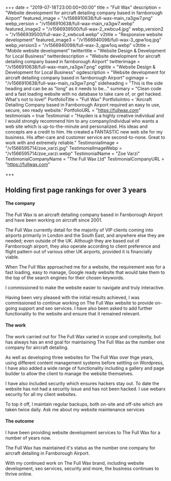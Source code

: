 +++
date = "2019-07-18T23:00:00+00:00"
title = "Full Wax"
description = "Website development for aircraft detailing company based in farnborough Airport"
featured_image = "/v1566910638/full-wax-main_ra3gw7.png"
webp_version = "/v1566910638/full-wax-main_ra3gw7.webp"
featured_image2 = "/v1566939500/full-wax-2_xwbcu4.jpg"
webp_version2 = "/v1566939500/full-wax-2_xwbcu4.webp"
v2title = "Responsive website development"
featured_image3 = "/v1566940098/full-wax-3_qpw1oq.jpg"
webp_version3 = "/v1566940098/full-wax-3_qpw1oq.webp"
v3title = "Mobile website development"
twittertitle = "Website Design & Development for Local Business"
twitterdescription = "Website development for aircraft detailing company based in farnborough Airport"
twitterimage = "/v1566910638/full-wax-main_ra3gw7.png"
ogtitle = "Website Design & Development for Local Business"
ogdescription = "Website development for aircraft detailing company based in farnborough Airport"
ogimage = "/v1566910638/full-wax-main_ra3gw7.png"
sideheading = "This is the side heading and can be as \"long\" as it needs to be..."
summary = "Clean code and a fast loading website with no database to take care of, or get hacked. What's not to love!"
PortfolioTitle = "Full Wax"
PortfolioIntro = 'Aircraft Detailing Company based in Farnborough Airport required an easy to use, secure, seo ready website.'
PortfolioURL = "https://fullwax.com"
testimonials = true
 Testimonial = "Hayden is a highly creative individual and I would strongly recommend him to any company/individual who wants a web site which is up-to-the-minute and personalized. His ideas and concepts are a credit to him. He created a FANTASTIC new web site for my business. His after-care and customer service are second-to-none. Great to work with and extremely reliable."
 TestimonialImage = "/v1566595714/zoe_varzi.jpg"
 TestimonialImageWebp = "/v1566595714/zoe_varzi.webp"
 TestimonialName = "Zoe Varzi"
 TestimonialCompanyName = "The Full Wax Ltd"
 TestimonialCompanyURL = "https://fullwax.com"


+++
## Holding first page rankings for over 3 years

<h4><strong>The company</strong></h4>

The Full Wax is an aircraft detailing company based in Farnborough Airport and have been working on aircraft since 2001. 

The Full Wax currently detail for the majority of VIP clients coming into airports primarily in London and the South East, and anywhere else they are needed; even outside of the UK. Although they are based out of Farnborough airport, they also operate according to client preference and flight pattern out of various other UK airports, provided it is financially viable. 

When The Full Wax approached me for a website, the requirement was for a fast loading, easy to manage, Google ready website that would take them to the top of the search engines for their chosen keywords.

I commissioned to make the website easier to navigate and truly interactive.

Having been very pleased with the initial results achieved, I was commissioned to continue working on The Full Wax website to provide on-going support and seo services. I have also been asked to add further functionality to the website and ensure that it remained relevant.

<h4><strong>The work</strong></h4>

The work carried out for The Full Wax varied in scope and complexity, but has always has an end goal for maintaining The Full Wax as the number one company for aircraft detailing.

As well as developing three websites for The Full Wax over thge years, using different content management systems before settling on Wordpress, I have also added a wide range of functionality including a gallery and page builder to allow the client to manage the website themselves.

I have also included security which ensures hackers stay out. To date the website has not had a security issue and has not been hacked. I use webarx security for all my client websites.

To top it off, I maintain regular backups, both on-site and off-site which are taken twice daily. Ask me about my website maintenance services

<h4><strong>The outcome</strong></h4>

I have been providing website development services to The Full Wax for a number of years now.

The Full Wax has maintained it's status as the number one company for aircraft detailing in Farnborough Airport.

With my continued work on The Full Wax brand, including website development, seo services, security and more, the business continues to thrive online.